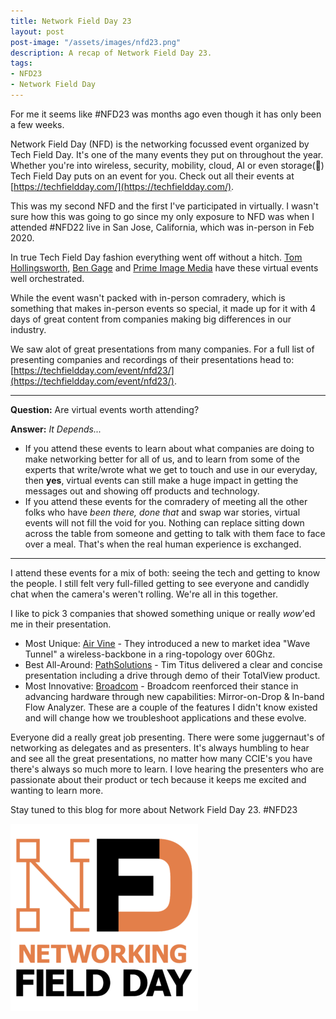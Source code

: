 ```yaml
---
title: Network Field Day 23
layout: post
post-image: "/assets/images/nfd23.png"
description: A recap of Network Field Day 23.
tags:
- NFD23
- Network Field Day
---
```


For me it seems like #NFD23 was months ago even though it has only been a few weeks.

Network Field Day (NFD) is the networking focussed event organized by Tech Field Day. It's one of the many events they put on throughout the year. Whether you're into wireless, security, mobility, cloud, AI or even storage(:shrug:) Tech Field Day puts on an event for you. Check out all their events at [https://techfieldday.com/](https://techfieldday.com/).

This was my second NFD and the first I've participated in virtually. I wasn't sure how this was going to go since my only exposure to NFD was when I attended #NFD22 live in San Jose, California, which was in-person in Feb 2020.

In true Tech Field Day fashion everything went off without a hitch. [Tom Hollingsworth](https://twitter.com/NetworkingNerd), [Ben Gage](https://twitter.com/BenTGage) and [Prime Image Media](https://www.primeimagemedia.com/) have these virtual events well orchestrated.

While the event wasn't packed with in-person comradery, which is something that makes in-person events so special, it made up for it with 4 days of great content from companies making big differences in our industry.

We saw alot of great presentations from many companies. For a full list of presenting companies and recordings of their presentations head to: [https://techfieldday.com/event/nfd23/](https://techfieldday.com/event/nfd23/).

---

**Question:** Are virtual events worth attending?

**Answer:** *It Depends...* 
- If you attend these events to learn about what companies are doing to make networking better for all of us, and to learn from some of the experts that write/wrote what we get to touch and use in our everyday, then **yes**, virtual events can still make a huge impact in getting the messages out and showing off products and technology.
- If you attend these events for the comradery of meeting all the other folks who have *been there, done that* and swap war stories, virtual events will not fill the void for you. Nothing can replace sitting down across the table from someone and getting to talk with them face to face over a meal. That's when the real human experience is exchanged.

---

I attend these events for a mix of both: seeing the tech and getting to know the people. I still felt very full-filled getting to see everyone and candidly chat when the camera's weren't rolling. We're all in this together.

I like to pick 3 companies that showed something unique or really *wow*'ed me in their presentation.
- Most Unique: [Air Vine](https://techfieldday.com/companies/airvine/) - They introduced a new to market idea "Wave Tunnel" a wireless-backbone in a ring-topology over 60Ghz.
- Best All-Around: [PathSolutions](https://techfieldday.com/companies/pathsolutions/) - Tim Titus delivered a clear and concise presentation including a drive through demo of their TotalView product.
- Most Innovative: [Broadcom](https://techfieldday.com/companies/broadcom/) - Broadcom reenforced their stance in advancing hardware through new capabilities: Mirror-on-Drop & In-band Flow Analyzer. These are a couple of the features I didn't know existed and will change how we troubleshoot applications and these evolve.

Everyone did a really great job presenting. There were some juggernaut's of networking as delegates and as presenters. It's always humbling to hear and see all the great presentations, no matter how many CCIE's you have there's always so much more to learn. I love hearing the presenters who are passionate about their product or tech because it keeps me excited and wanting to learn more.

Stay tuned to this blog for more about Network Field Day 23. #NFD23

![](/assets/images/nfd_logo.png)